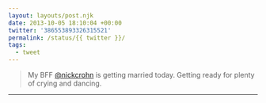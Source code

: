 ```yaml
---
layout: layouts/post.njk
date: 2013-10-05 18:10:04 +00:00
twitter: '386553893326315521'
permalink: /status/{{ twitter }}/
tags: 
  - tweet
---
```


> My BFF [@nickcrohn](https://twitter.com/nickcrohn) is getting married today. Getting ready for plenty of crying and dancing.

---
